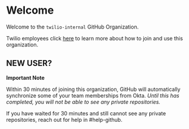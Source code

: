 # Welcome

Welcome to the `twilio-internal` GitHub Organization.

Twilio employees click [here](https://internal-product-docs.twilio.com/docs/scm/twilio-internal/intro) to learn more about how to join and use this organization.

## NEW USER?

**Important Note**

Within 30 minutes of joining this organization, GitHub will automatically synchronize some of your team memberships from Okta. _Until this has completed, you will not be able to see any private repositories._

If you have waited for 30 minutes and still cannot see any private repositories, reach out for help in #help-github.

